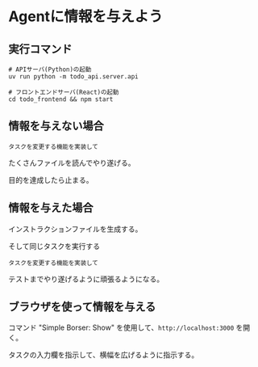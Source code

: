 # Agentに情報を与えよう

## 実行コマンド

```
# APIサーバ(Python)の起動
uv run python -m todo_api.server.api

# フロントエンドサーバ(React)の起動
cd todo_frontend && npm start
```

## 情報を与えない場合

```
タスクを変更する機能を実装して
```

たくさんファイルを読んでやり遂げる。

目的を達成したら止まる。

## 情報を与えた場合

インストラクションファイルを生成する。

そして同じタスクを実行する

```
タスクを変更する機能を実装して
```

テストまでやり遂げるように頑張るようになる。

## ブラウザを使って情報を与える

コマンド "Simple Borser: Show" を使用して、`http://localhost:3000` を開く。

タスクの入力欄を指示して、横幅を広げるように指示する。
